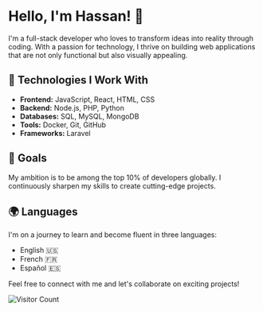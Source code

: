 # Hello, I'm Hassan! 👋

I'm a full-stack developer who loves to transform ideas into reality through coding. With a passion for technology, I thrive on building web applications that are not only functional but also visually appealing.

## 🔧 Technologies I Work With
- **Frontend:** JavaScript, React, HTML, CSS
- **Backend:** Node.js, PHP, Python
- **Databases:** SQL, MySQL, MongoDB
- **Tools:** Docker, Git, GitHub
- **Frameworks:** Laravel

## 🚀 Goals
My ambition is to be among the top 10% of developers globally. I continuously sharpen my skills to create cutting-edge projects.

## 🌍 Languages
I'm on a journey to learn and become fluent in three languages:
- English 🇺🇸
- French 🇫🇷
- Español 🇪🇸

Feel free to connect with me and let's collaborate on exciting projects!

![Visitor Count](https://visitor-badge.laobi.icu/badge?page_id=HAssAN-SSS)



<!---
HAssAN-SSS/HAssAN-SSS is a ✨ special ✨ repository because its `README.md` (this file) appears on your GitHub profile.
You can click the Preview link to take a look at your changes.
--->
